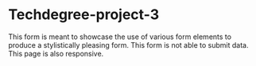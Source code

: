 # Techdegree-project-3
 
 This form is meant to showcase the use of various form elements to produce a stylistically pleasing form. This form is not able to submit data. This page
 is also responsive.
